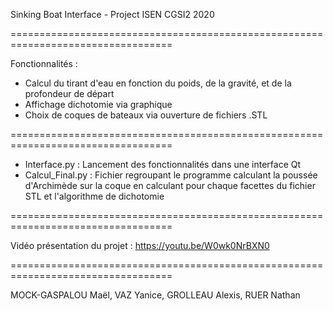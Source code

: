 Sinking Boat Interface - Project ISEN CGSI2 2020

==================================================================================

Fonctionnalités :
- Calcul du tirant d'eau en fonction du poids, de la gravité, et de la profondeur de départ
- Affichage dichotomie via graphique
- Choix de coques de bateaux via ouverture de fichiers .STL

==================================================================================

- Interface.py : Lancement des fonctionnalités dans une interface Qt
- Calcul_Final.py : Fichier regroupant le programme calculant la poussée d'Archimède sur la coque en calculant
                  pour chaque facettes du fichier STL et l'algorithme de dichotomie 

==================================================================================

Vidéo présentation du projet : https://youtu.be/W0wk0NrBXN0

==================================================================================

MOCK-GASPALOU Maël,
VAZ Yanice,
GROLLEAU Alexis,
RUER Nathan
